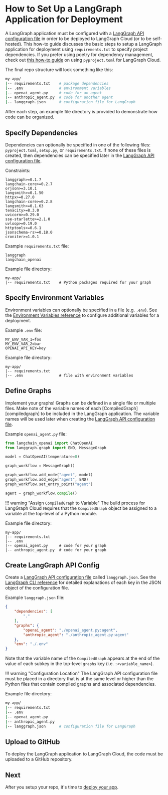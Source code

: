 # How to Set Up a LangGraph Application for Deployment

A LangGraph application must be configured with a [LangGraph API configuration file](../reference/cli.md#configuration-file) in order to be deployed to LangGraph Cloud (or to be self-hosted). This how-to guide discusses the basic steps to setup a LangGraph application for deployment using `requirements.txt` to specify project dependencies. If you prefer using poetry for dependency management, check out [this how-to guide](./setup_pyproject.md) on using `pyproject.toml` for LangGraph Cloud.

The final repo structure will look something like this:

```bash
my-app/
|-- requirements.txt    # package dependencies
|-- .env                # environment variables
|-- openai_agent.py     # code for an agent
|-- anthropic_agent.py  # code for another agent
|-- langgraph.json      # configuration file for LangGraph
```

After each step, an example file directory is provided to demonstrate how code can be organized.

## Specify Dependencies

Dependencies can optionally be specified in one of the following files: `pyproject.toml`, `setup.py`, or `requirements.txt`. If none of these files is created, then dependencies can be specified later in the [LangGraph API configuration file](#create-langgraph-api-config).

Constraints:
```
langgraph>=0.1.7
langchain-core>=0.2.7
orjson>=3.10.1
langsmith>=0.1.50
httpx>=0.27.0
langchain-core>=0.2.8
langsmith>=0.1.63
tenacity>=8.3.0
uvicorn>=0.29.0
sse-starlette>=2.1.0
uvloop>=0.19.0
httptools>=0.6.1
jsonschema-rs>=0.18.0
croniter>=1.0.1
```

Example `requirements.txt` file:
```
langgraph
langchain_openai
```

Example file directory:
```
my-app/
|-- requirements.txt    # Python packages required for your graph
```

## Specify Environment Variables

Environment variables can optionally be specified in a file (e.g. `.env`). See the [Environment Variables reference](../reference/env_var.md) to configure additional variables for a deployment.

Example `.env` file:
```
MY_ENV_VAR_1=foo
MY_ENV_VAR_2=bar
OPENAI_API_KEY=key
```

Example file directory:
```
my-app/
|-- requirements.txt
|-- .env                # file with environment variables
```

## Define Graphs

Implement your graphs! Graphs can be defined in a single file or multiple files. Make note of the variable names of each [CompiledGraph][compiledgraph] to be included in the LangGraph application. The variable names will be used later when creating the [LangGraph API configuration file](../reference/cli.md#configuration-file).

Example `openai_agent.py` file:
```python
from langchain_openai import ChatOpenAI
from langgraph.graph import END, MessageGraph

model = ChatOpenAI(temperature=0)

graph_workflow = MessageGraph()

graph_workflow.add_node("agent", model)
graph_workflow.add_edge("agent", END)
graph_workflow.set_entry_point("agent")

agent = graph_workflow.compile()
```

!!! warning "Assign `CompiledGraph` to Variable"
    The build process for LangGraph Cloud requires that the `CompiledGraph` object be assigned to a variable at the top-level of a Python module.

Example file directory:
```
my-app/
|-- requirements.txt
|-- .env
|-- openai_agent.py     # code for your graph
|-- anthropic_agent.py  # code for your graph
```

## Create LangGraph API Config

Create a [LangGraph API configuration file](../reference/cli.md#configuration-file) called `langgraph.json`. See the [LangGraph CLI reference](../reference/cli.md#configuration-file) for detailed explanations of each key in the JSON object of the configuration file.

Example `langgraph.json` file:
```json
{
    "dependencies": [
        "."
    ],
    "graphs": {
        "openai_agent": "./openai_agent.py:agent",
        "anthropic_agent": "./anthropic_agent.py:agent"
    },
    "env": "./.env"
}
```

Note that the variable name of the `CompiledGraph` appears at the end of the value of each subkey in the top-level `graphs` key (i.e. `:<variable_name>`).

!!! warning "Configuration Location"
    The LangGraph API configuration file must be placed in a directory that is at the same level or higher than the Python files that contain compiled graphs and associated dependencies.

Example file directory:

```bash
my-app/
|-- requirements.txt
|-- .env
|-- openai_agent.py
|-- anthropic_agent.py
|-- langgraph.json      # configuration file for LangGraph
```

## Upload to GitHub

To deploy the LangGraph application to LangGraph Cloud, the code must be uploaded to a GitHub repository.

## Next

After you setup your repo, it's time to [deploy your app](./cloud.md).